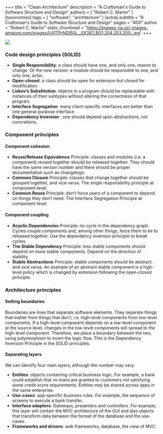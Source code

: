 +++
title = "Clean Architecture"
description = "A Craftsman's Guide to Software Structure and Design"
authors = [ "Robert C. Martin" ]
[taxonomies]
tags = [ "software", "architecture" ]
[extra]
subtitle = "A Craftsman's Guide to Software Structure and Design"
pages = "400"
author = "Robert C. Martin"
static_thumbnail = "https://images-na.ssl-images-amazon.com/images/I/41TPrNDI50L._SX387_BO1,204,203,200_.jpg"
+++

<img border="0" src="https://images-na.ssl-images-amazon.com/images/I/41TPrNDI50L._SX387_BO1,204,203,200_.jpg" >

<!-- more -->

### Code design principles (SOLID)

- **Single Responsibility**: a class should have one, and only one, reason to change. Or the new version: a module
  should be responsible to one, and only one, actor.
- **Open-closed**: a class should be open for extension but closed for modification.
- **Liskov’s Substitution**: objects in a program should be replaceable with instances of their subtypes without
  altering the correctness of that program.
- **Interface Segregation**: many client-specific interfaces are better than one general-purpose interface.
- **Dependency Inversion** : one should depend upon abstractions, not concretions.

### Component principles

#### Component cohesion

- **Reuse/Release Equivalence** Principle: classes and modules (i.e. a component) reused together should be released
  together. They should have the same version number and there should be proper documentation such as changelogs.
- **Common Closure** Principle: classes that change together should be grouped together, and vice versa. The single
  responsibility principle at component-level.
- **Common Reuse** Principle: don’t force users of a component to depend on things they don’t need. The Interface
  Segregation Principle at component-level.

#### Component coupling

- **Acyclic Dependencies** Principle: no cycle in the dependency graph. Cycles couple components and, among other
  things, force them to be to released together. Use the dependency inversion principle to break cycles.
- **The Stable Dependency** Principle: less stable components should depend on more stable components. Depend on the
  direction of stability.
- **Stable Abstractions** Principle: stable components should be abstract, and vice versa. An example of an abstract
  stable component is a high-level policy which is changed by extension following the open-closed principle.

### Architecture principles

#### Setting boundaries

Boundaries are lines that separate software elements. They separate things that matter from things that don’t, i.e.
high-level components from low-level components. If a high-level component depends on a low-level component at the
source level, changes in the low-level components will spread to the high-level component. Therefore, we place a
boundary between the two, using polymorphism to invert the logic flow. This is the Dependency Inversion Principle in the
SOLID principles.

#### Separating layers

We can identify four main layers, although the number may vary:

- **Entities**: objects containing critical business logic. For example, a bank could establish that no loans are
  granted to customers not satisfying some credit score requirements. Entities may be shared across apps in the same
  enterprise.
- **Use-cases**: app-specific business rules. For example, the sequence of screens to execute a bank transfer.
- **Interface adapters**: Gateways, presenters and controllers. For example, this layer will contain the MVC
  architecture of the GUI and also objects that transform data between the format of the database and the use-cases.
- **Frameworks and drivers**: web frameworks, database, the view of MVC.
